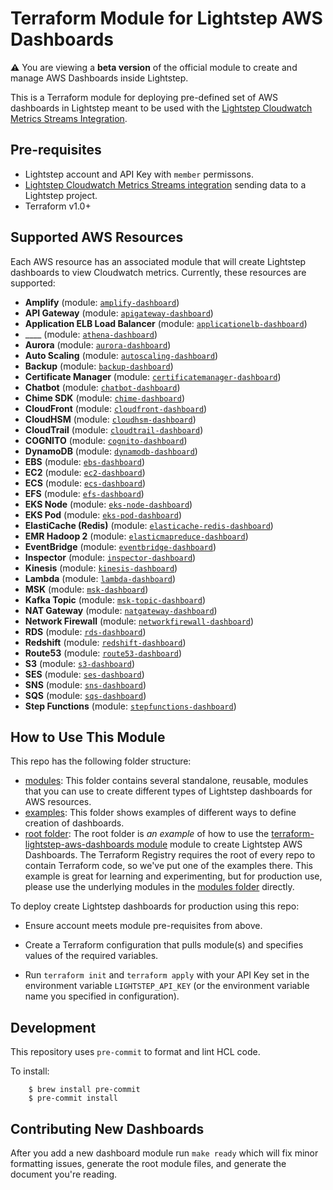 # Terraform Module for Lightstep AWS Dashboards

**:warning:** You are viewing a **beta version** of the official
module to create and manage AWS Dashboards inside Lightstep.

This is a Terraform module for deploying pre-defined set of AWS dashboards in Lightstep meant to be used with the [Lightstep Cloudwatch Metrics Streams Integration](https://docs.lightstep.com/docs/setup-aws-for-metrics).

## Pre-requisites

* Lightstep account and API Key with `member` permissons.
* [Lightstep Cloudwatch Metrics Streams integration](https://docs.lightstep.com/docs/setup-aws-for-metrics) sending data to a Lightstep project.
* Terraform v1.0+

## Supported AWS Resources

Each AWS resource has an associated module that will create Lightstep dashboards to view Cloudwatch metrics. Currently, these resources are supported:

<!-- modules autogenerated section -->
* __Amplify__ (module: [`amplify-dashboard`](https://github.com/lightstep/terraform-lightstep-aws-dashboards/tree/main/modules/amplify-dashboard))
* __API Gateway__ (module: [`apigateway-dashboard`](https://github.com/lightstep/terraform-lightstep-aws-dashboards/tree/main/modules/apigateway-dashboard))
* __Application ELB Load Balancer__ (module: [`applicationelb-dashboard`](https://github.com/lightstep/terraform-lightstep-aws-dashboards/tree/main/modules/applicationelb-dashboard))
* ____ (module: [`athena-dashboard`](https://github.com/lightstep/terraform-lightstep-aws-dashboards/tree/main/modules/athena-dashboard))
* __Aurora__ (module: [`aurora-dashboard`](https://github.com/lightstep/terraform-lightstep-aws-dashboards/tree/main/modules/aurora-dashboard))
* __Auto Scaling__ (module: [`autoscaling-dashboard`](https://github.com/lightstep/terraform-lightstep-aws-dashboards/tree/main/modules/autoscaling-dashboard))
* __Backup__ (module: [`backup-dashboard`](https://github.com/lightstep/terraform-lightstep-aws-dashboards/tree/main/modules/backup-dashboard))
* __Certificate Manager__ (module: [`certificatemanager-dashboard`](https://github.com/lightstep/terraform-lightstep-aws-dashboards/tree/main/modules/certificatemanager-dashboard))
* __Chatbot__ (module: [`chatbot-dashboard`](https://github.com/lightstep/terraform-lightstep-aws-dashboards/tree/main/modules/chatbot-dashboard))
* __Chime SDK__ (module: [`chime-dashboard`](https://github.com/lightstep/terraform-lightstep-aws-dashboards/tree/main/modules/chime-dashboard))
* __CloudFront__ (module: [`cloudfront-dashboard`](https://github.com/lightstep/terraform-lightstep-aws-dashboards/tree/main/modules/cloudfront-dashboard))
* __CloudHSM__ (module: [`cloudhsm-dashboard`](https://github.com/lightstep/terraform-lightstep-aws-dashboards/tree/main/modules/cloudhsm-dashboard))
* __CloudTrail__ (module: [`cloudtrail-dashboard`](https://github.com/lightstep/terraform-lightstep-aws-dashboards/tree/main/modules/cloudtrail-dashboard))
* __COGNITO__ (module: [`cognito-dashboard`](https://github.com/lightstep/terraform-lightstep-aws-dashboards/tree/main/modules/cognito-dashboard))
* __DynamoDB__ (module: [`dynamodb-dashboard`](https://github.com/lightstep/terraform-lightstep-aws-dashboards/tree/main/modules/dynamodb-dashboard))
* __EBS__ (module: [`ebs-dashboard`](https://github.com/lightstep/terraform-lightstep-aws-dashboards/tree/main/modules/ebs-dashboard))
* __EC2__ (module: [`ec2-dashboard`](https://github.com/lightstep/terraform-lightstep-aws-dashboards/tree/main/modules/ec2-dashboard))
* __ECS__ (module: [`ecs-dashboard`](https://github.com/lightstep/terraform-lightstep-aws-dashboards/tree/main/modules/ecs-dashboard))
* __EFS__ (module: [`efs-dashboard`](https://github.com/lightstep/terraform-lightstep-aws-dashboards/tree/main/modules/efs-dashboard))
* __EKS Node__ (module: [`eks-node-dashboard`](https://github.com/lightstep/terraform-lightstep-aws-dashboards/tree/main/modules/eks-node-dashboard))
* __EKS Pod__ (module: [`eks-pod-dashboard`](https://github.com/lightstep/terraform-lightstep-aws-dashboards/tree/main/modules/eks-pod-dashboard))
* __ElastiCache (Redis)__ (module: [`elasticache-redis-dashboard`](https://github.com/lightstep/terraform-lightstep-aws-dashboards/tree/main/modules/elasticache-redis-dashboard))
* __EMR Hadoop 2__ (module: [`elasticmapreduce-dashboard`](https://github.com/lightstep/terraform-lightstep-aws-dashboards/tree/main/modules/elasticmapreduce-dashboard))
* __EventBridge__ (module: [`eventbridge-dashboard`](https://github.com/lightstep/terraform-lightstep-aws-dashboards/tree/main/modules/eventbridge-dashboard))
* __Inspector__ (module: [`inspector-dashboard`](https://github.com/lightstep/terraform-lightstep-aws-dashboards/tree/main/modules/inspector-dashboard))
* __Kinesis__ (module: [`kinesis-dashboard`](https://github.com/lightstep/terraform-lightstep-aws-dashboards/tree/main/modules/kinesis-dashboard))
* __Lambda__ (module: [`lambda-dashboard`](https://github.com/lightstep/terraform-lightstep-aws-dashboards/tree/main/modules/lambda-dashboard))
* __MSK__ (module: [`msk-dashboard`](https://github.com/lightstep/terraform-lightstep-aws-dashboards/tree/main/modules/msk-dashboard))
* __Kafka Topic__ (module: [`msk-topic-dashboard`](https://github.com/lightstep/terraform-lightstep-aws-dashboards/tree/main/modules/msk-topic-dashboard))
* __NAT Gateway__ (module: [`natgateway-dashboard`](https://github.com/lightstep/terraform-lightstep-aws-dashboards/tree/main/modules/natgateway-dashboard))
* __Network Firewall__ (module: [`networkfirewall-dashboard`](https://github.com/lightstep/terraform-lightstep-aws-dashboards/tree/main/modules/networkfirewall-dashboard))
* __RDS__ (module: [`rds-dashboard`](https://github.com/lightstep/terraform-lightstep-aws-dashboards/tree/main/modules/rds-dashboard))
* __Redshift__ (module: [`redshift-dashboard`](https://github.com/lightstep/terraform-lightstep-aws-dashboards/tree/main/modules/redshift-dashboard))
* __Route53__ (module: [`route53-dashboard`](https://github.com/lightstep/terraform-lightstep-aws-dashboards/tree/main/modules/route53-dashboard))
* __S3__ (module: [`s3-dashboard`](https://github.com/lightstep/terraform-lightstep-aws-dashboards/tree/main/modules/s3-dashboard))
* __SES__ (module: [`ses-dashboard`](https://github.com/lightstep/terraform-lightstep-aws-dashboards/tree/main/modules/ses-dashboard))
* __SNS__ (module: [`sns-dashboard`](https://github.com/lightstep/terraform-lightstep-aws-dashboards/tree/main/modules/sns-dashboard))
* __SQS__ (module: [`sqs-dashboard`](https://github.com/lightstep/terraform-lightstep-aws-dashboards/tree/main/modules/sqs-dashboard))
* __Step Functions__ (module: [`stepfunctions-dashboard`](https://github.com/lightstep/terraform-lightstep-aws-dashboards/tree/main/modules/stepfunctions-dashboard))

<!-- end autogenerated section -->
## How to Use This Module

This repo has the following folder structure:

* [modules](https://github.com/lightstep/terraform-lightstep-aws-dashboards/tree/master/modules): This folder contains several standalone, reusable, modules that you can use to create different types of Lightstep dashboards for AWS resources.
* [examples](https://github.com/lightstep/terraform-lightstep-aws-dashboards/tree/master/examples): This folder shows examples of different ways to define creation of dashboards.
* [root folder](https://github.com/lightstep/terraform-lightstep-aws-dashboards/tree/master): The root folder is *an example* of how to use the [terraform-lightstep-aws-dashboards module](https://github.com/hashicorp/terraform-aws-consul/tree/master/modules/consul-cluster) 
  module to create Lightstep AWS Dashboards. The Terraform Registry requires the root of every repo to contain Terraform code, so we've put one of the examples there. This example is great for learning and experimenting, but for production use, please use the underlying modules in the [modules folder](https://github.com/lightstep/terraform-lightstep-aws-dashboards/tree/master/modules) directly.

To deploy create Lightstep dashboards for production using this repo:

- Ensure account meets module pre-requisites from above.

- Create a Terraform configuration that pulls module(s) and specifies values
  of the required variables.

- Run `terraform init` and `terraform apply` with your API Key set in the environment variable `LIGHTSTEP_API_KEY` (or the environment variable name you specified in configuration).

## Development

This repository uses `pre-commit` to format and lint HCL code.

To install:

```
    $ brew install pre-commit
    $ pre-commit install
```
## Contributing New Dashboards

After you add a new dashboard module run `make ready` which will fix minor formatting issues, generate the root module files, and generate the document you're reading.
